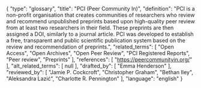 {
    "type": "glossary",
    "title": "PCI (Peer Community In)",
    "definition": "PCI is a non-profit organisation that creates communities of researchers who review and recommend unpublished preprints based upon high-quality peer review from at least two researchers in their field. These preprints are then assigned a DOI, similarly to a journal article. PCI was developed to establish a free, transparent and public scientific publication system based on the review and recommendation of preprints.",
    "related_terms": [
        "Open Access",
        "Open Archives",
        "Open Peer Review",
        "PCI Registered Reports",
        "Peer review",
        "Preprints"
    ],
    "references": [
        "https://peercommunityin.org/"
    ],
    "alt_related_terms": [
        null
    ],
    "drafted_by": [
        "Emma Henderson"
    ],
    "reviewed_by": [
        "Jamie P. Cockcroft",
        "Christopher Graham",
        "Bethan Iley",
        "Aleksandra Lazić",
        "Charlotte R. Pennington"
    ],
    "language": "english"
}